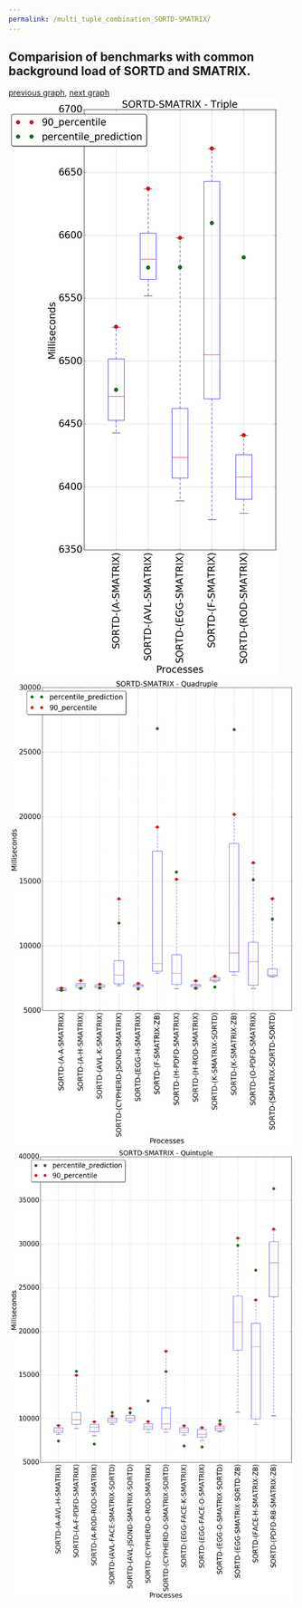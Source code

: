 ```yaml
---
permalink: /multi_tuple_combination_SORTD-SMATRIX/
---
```



## Comparision of benchmarks with common background load of SORTD and SMATRIX.

[previous graph](../multi_tuple_combination_SORTD-ROD/), [next graph](../multi_tuple_combination_SORTD-SORTD/)
![graph figure](./images/triple/SORTD/SORTD-SMATRIX_box.png)![graph figure](./images/quadruple/SORTD/SORTD-SMATRIX_box.png)![graph figure](./images/quintuple/SORTD/SORTD-SMATRIX_box.png)